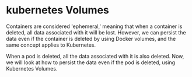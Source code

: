 # kubernetes Volumes
Containers are considered 'ephemeral,' meaning that when a container is deleted, all data associated with
it will be lost. However, we can persist the data even if the container is deleted by using Docker volumes,
and the same concept applies to Kubernetes.

When a pod is deleted, all the data associated with it is also deleted. Now, we will look at how to persist
the data even if the pod is deleted, using Kubernetes Volumes.
